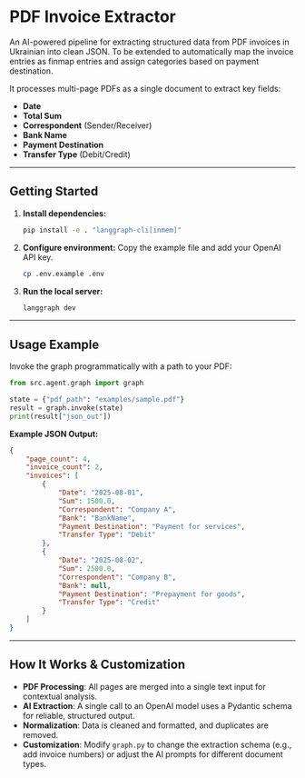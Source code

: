 # PDF Invoice Extractor

An AI-powered pipeline for extracting structured data from PDF invoices in Ukrainian into clean JSON. To be extended to automatically map the invoice entries as finmap entries and assign categories based on payment destination.

It processes multi-page PDFs as a single document to extract key fields:

-   **Date**
-   **Total Sum**
-   **Correspondent** (Sender/Receiver)
-   **Bank Name**
-   **Payment Destination**
-   **Transfer Type** (Debit/Credit)

---

## Getting Started

1.  **Install dependencies:**

    ```bash
    pip install -e . "langgraph-cli[inmem]"
    ```

2.  **Configure environment:**
    Copy the example file and add your OpenAI API key.

    ```bash
    cp .env.example .env
    ```

3.  **Run the local server:**
    ```bash
    langgraph dev
    ```

---

## Usage Example

Invoke the graph programmatically with a path to your PDF:

```python
from src.agent.graph import graph

state = {"pdf_path": "examples/sample.pdf"}
result = graph.invoke(state)
print(result["json_out"])
```

**Example JSON Output:**

```json
{
    "page_count": 4,
    "invoice_count": 2,
    "invoices": [
        {
            "Date": "2025-08-01",
            "Sum": 1500.0,
            "Correspondent": "Company A",
            "Bank": "BankName",
            "Payment Destination": "Payment for services",
            "Transfer Type": "Debit"
        },
        {
            "Date": "2025-08-02",
            "Sum": 2500.0,
            "Correspondent": "Company B",
            "Bank": null,
            "Payment Destination": "Prepayment for goods",
            "Transfer Type": "Credit"
        }
    ]
}
```

---

## How It Works & Customization

-   **PDF Processing**: All pages are merged into a single text input for contextual analysis.
-   **AI Extraction**: A single call to an OpenAI model uses a Pydantic schema for reliable, structured output.
-   **Normalization**: Data is cleaned and formatted, and duplicates are removed.
-   **Customization**: Modify `graph.py` to change the extraction schema (e.g., add invoice numbers) or adjust the AI prompts for different document types.
